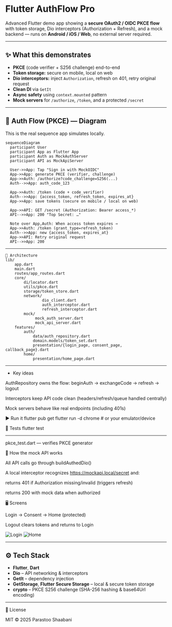 ﻿# Flutter AuthFlow Pro
Advanced Flutter demo app showing a **secure OAuth2 / OIDC PKCE flow** with token storage, Dio interceptors (Authorization + Refresh), and a mock backend — runs on **Android / iOS / Web**, no external server required.

---

## ✨ What this demonstrates
- **PKCE** (code verifier + S256 challenge) end-to-end
- **Token storage:** secure on mobile, local on web
- **Dio interceptors:** inject `Authorization`, refresh on 401, retry original request
- **Clean DI** via `GetIt`
- **Async safety** using `context.mounted` pattern
- **Mock servers** for `/authorize`, `/token`, and a protected `/secret`

---

## 🔐 Auth Flow (PKCE) — Diagram
This is the real sequence app simulates locally.

```mermaid
sequenceDiagram
  participant User
  participant App as Flutter App
  participant Auth as MockAuthServer
  participant API as MockApiServer

  User->>App: Tap "Sign in with MockOIDC"
  App->>App: generate PKCE (verifier, challenge)
  App->>Auth: /authorize?code_challenge=S256(...)
  Auth-->>App: auth_code_123

  App->>Auth: /token (code + code_verifier)
  Auth-->>App: {access_token, refresh_token, expires_at}
  App->>App: save tokens (secure on mobile / local on web)

  App->>API: GET /secret (Authorization: Bearer access_*)
  API-->>App: 200 "Top Secret: …"

  Note over App,Auth: When access token expires →
  App->>Auth: /token (grant_type=refresh_token)
  Auth-->>App: new {access_token, expires_at}
  App->>API: Retry original request
  API-->>App: 200
```

-------------------------------------------------------------------------
```text
🧱 Architecture
lib/
    app.dart
    main.dart
    routes/app_routes.dart
    core/
        di/locator.dart
        utils/pkce.dart
        storage/token_store.dart
        network/
                dio_client.dart
                auth_interceptor.dart
                refresh_interceptor.dart
        mock/
             mock_auth_server.dart
             mock_api_server.dart
    features/
        auth/
            data/auth_repository.dart
            domain.models/token_set.dart
            presentation/{login_page, consent_page, callback_page}.dart
        home/
            presentation/home_page.dart
```
-------------------------------------------------------------------------

* Key ideas

AuthRepository owns the flow: beginAuth → exchangeCode → refresh → logout

Interceptors keep API code clean (headers/refresh/queue handled centrally)

Mock servers behave like real endpoints (including 401s)

▶️ Run it
flutter pub get
flutter run -d chrome   # or your emulator/device

🧪 Tests
flutter test

-------------------------------------------------------------------------

pkce_test.dart — verifies PKCE generator

🔌 How the mock API works

All API calls go through buildAuthedDio()

A local interceptor recognizes https://mockapi.local/secret and:

returns 401 if Authorization missing/invalid (triggers refresh)

returns 200 with mock data when authorized

🖥️ Screens

Login → Consent → Home (protected)

Logout clears tokens and returns to Login

![Login](assets/readme/login.png)
![Home](assets/readme/home.png)

-------------------------------------------------------------------------

## ⚙️ Tech Stack
- **Flutter**, **Dart**
- **Dio** – API networking & interceptors
- **GetIt** – dependency injection
- **GetStorage**, **Flutter Secure Storage** – local & secure token storage
- **crypto** – PKCE S256 challenge (SHA-256 hashing & base64Url encoding)

-------------------------------------------------------------------------

📄 License

MIT © 2025 Parastoo Shaabani

